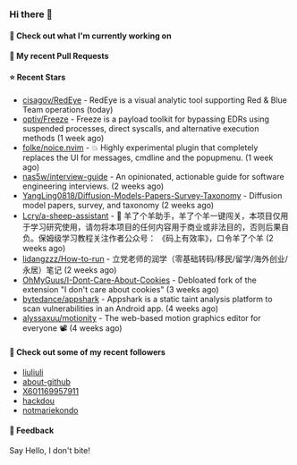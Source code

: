 ### Hi there 👋

#### 👷 Check out what I'm currently working on

#### 🔨 My recent Pull Requests


#### ⭐ Recent Stars

- [cisagov/RedEye](https://github.com/cisagov/RedEye) - RedEye is a visual analytic tool supporting Red &amp; Blue Team operations (today)
- [optiv/Freeze](https://github.com/optiv/Freeze) - Freeze is a payload toolkit for bypassing EDRs using suspended processes, direct syscalls, and alternative execution methods (1 week ago)
- [folke/noice.nvim](https://github.com/folke/noice.nvim) - 💥 Highly experimental plugin that completely replaces the UI for messages, cmdline and the popupmenu. (1 week ago)
- [nas5w/interview-guide](https://github.com/nas5w/interview-guide) - An opinionated, actionable guide for software engineering interviews. (2 weeks ago)
- [YangLing0818/Diffusion-Models-Papers-Survey-Taxonomy](https://github.com/YangLing0818/Diffusion-Models-Papers-Survey-Taxonomy) - Diffusion model papers, survey, and taxonomy (2 weeks ago)
- [Lcry/a-sheep-assistant](https://github.com/Lcry/a-sheep-assistant) - 🐑 羊了个羊助手，羊了个羊一键闯关，本项目仅用于学习研究使用，请勿将本项目的任何内容用于商业或非法目的，否则后果自负。保姆级学习教程关注作者公众号： 《码上有效率》，口令羊了个羊 (2 weeks ago)
- [lidangzzz/How-to-run](https://github.com/lidangzzz/How-to-run) - 立党老师的润学（零基础转码/移民/留学/海外创业/永居）笔记 (2 weeks ago)
- [OhMyGuus/I-Dont-Care-About-Cookies](https://github.com/OhMyGuus/I-Dont-Care-About-Cookies) - Debloated fork of the extension &#34;I don&#39;t care about cookies&#34; (3 weeks ago)
- [bytedance/appshark](https://github.com/bytedance/appshark) - Appshark is a static taint analysis platform to scan vulnerabilities in an Android app. (4 weeks ago)
- [alyssaxuu/motionity](https://github.com/alyssaxuu/motionity) - The web-based motion graphics editor for everyone 📽 (4 weeks ago)

#### 👯 Check out some of my recent followers

- [liuliuli](https://github.com/liuliuli)
- [about-github](https://github.com/about-github)
- [X601169957911](https://github.com/X601169957911)
- [hackdou](https://github.com/hackdou)
- [notmariekondo](https://github.com/notmariekondo)

#### 💬 Feedback

Say Hello, I don't bite!